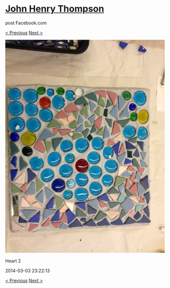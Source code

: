 # [John Henry Thompson](../README.md)
post Facebook.com

[< Previous](2014-05-04-1.md) [Next >](2014-03-03-2.md)

[![](../media/2014-03-03/Heart-2.jpg)](../README.md)

Heart 2

2014-03-03 23:22:13

[< Previous](2014-05-04-1.md) [Next >](2014-03-03-2.md)